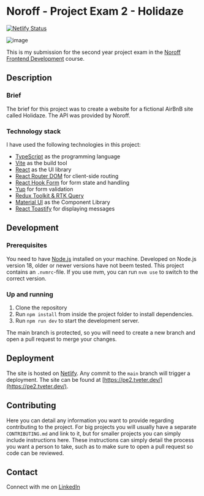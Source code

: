 # Noroff - Project Exam 2 - Holidaze

[![Netlify Status](https://api.netlify.com/api/v1/badges/8959ff9e-6331-4e58-b8f7-09b021bf3a2a/deploy-status)](https://app.netlify.com/sites/leafy-gnome-14e021/deploys)

![image](https://user-images.githubusercontent.com/52622303/164316813-4b12d99f-aeb7-4069-85cf-e72b3a50ac99.png)

This is my submission for the second year project exam in the [Noroff Frontend Development](https://www.noroff.no/en/studies/vocational-school/front-end-development) course.

## Description

### Brief

The brief for this project was to create a website for a fictional AirBnB site called Holidaze.
The API was provided by Noroff.

### Technology stack

I have used the following technologies in this project:

- [TypeScript](https://www.typescriptlang.org/) as the programming language
- [Vite](https://vitejs.dev/) as the build tool
- [React](https://reactjs.org/) as the UI library
- [React Router DOM](https://reactrouter.com/) for client-side routing
- [React Hook Form](https://react-hook-form.com/) for form state and handling
- [Yup](https://github.com/jquense/yup) for form validation
- [Redux Toolkit & RTK Query](https://redux-toolkit.js.org/)
- [Material UI](https://mui.com/) as the Component Library
- [React Toastify](https://fkhadra.github.io/react-toastify/introduction/) for displaying messages

## Development

### Prerequisites

You need to have [Node.js](https://nodejs.org/en/) installed on your machine.
Developed on Node.js version 18, older or newer versions have not beem tested.
This project contains an `.nvmrc`-file. If you use nvm, you can run `nvm use` to switch to the correct version.

### Up and running

1. Clone the repository
2. Run `npm install` from inside the project folder to install dependencies.
3. Run `npm run dev` to start the development server.

The main branch is protected, so you will need to create a new branch and open a pull request to merge your changes.

## Deployment

The site is hosted on [Netlify](https://netlify.com/). Any commit to the `main` branch will trigger a deployment.
The site can be found at [https://pe2.tveter.dev/](https://pe2.tveter.dev/).

## Contributing

Here you can detail any information you want to provide regarding contributing to the project. For big projects you will usually have a separate `CONTRIBUTING.md` and link to it, but for smaller projects you can simply include instructions here. These instructions can simply detail the process you want a person to take, such as to make sure to open a pull request so code can be reviewed.

## Contact

Connect with me on [LinkedIn](https://www.linkedin.com/in/joakim-tveter)
